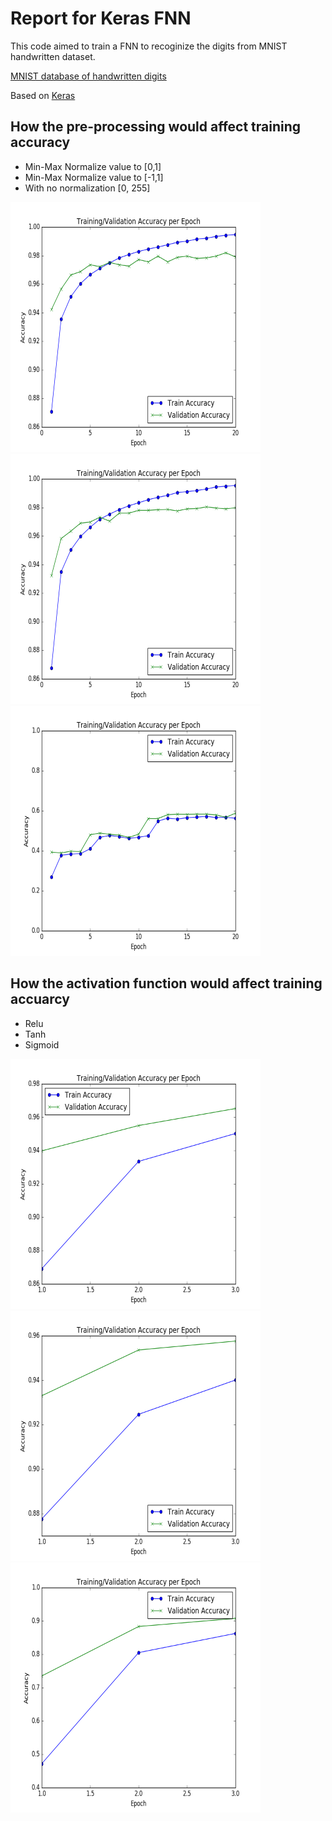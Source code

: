 Report for Keras FNN
==============
This code aimed to train a FNN to recoginize the digits from MNIST handwritten dataset.

[MNIST database of handwritten digits](http://yann.lecun.com/exdb/mnist/)

Based on [Keras](https://keras.io/)

## How the pre-processing would affect training accuracy
* Min-Max Normalize value to [0,1]
* Min-Max Normalize value to [-1,1]
* With no normalization [0, 255]

<img src="plots/deepLearning101/kerasKNN/TrainingValidationAccuarcy.png" width="400px" height="400px" />
<img src="plots/deepLearning101/kerasKNN/TrainingValidationAccuarcy-1to1.png" width="400px" height="400px" />
<img src="plots/deepLearning101/kerasKNN/TrainingValidationAccuarcy255.png" width="400px" height="400px" />

## How the activation function would affect training accuarcy

* Relu
* Tanh
* Sigmoid
<img src="plots/deepLearning101/kerasKNN/relu.png" width="400px" height="400px" />
<img src="plots/deepLearning101/kerasKNN/tanh.png" width="400px" height="400px" />
<img src="plots/deepLearning101/kerasKNN/sigmoid.png" width="400px" height="400px" />
